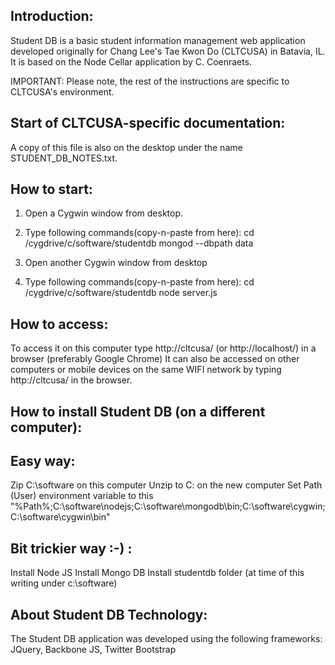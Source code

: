 Introduction:
-------------
Student DB is a basic student information management web application developed originally for Chang Lee's Tae Kwon Do (CLTCUSA) in Batavia, IL. It is based on 
the Node Cellar application by C. Coenraets. 

IMPORTANT: Please note, the rest of the instructions are specific to CLTCUSA's environment.

Start of CLTCUSA-specific documentation:
----------------------------------------
A copy of this file is also on the desktop under the name STUDENT_DB_NOTES.txt.

How to start:
-------------
1.   Open a Cygwin window from desktop.
2. 	Type following commands(copy-n-paste from here): 
		cd /cygdrive/c/software/studentdb
		mongod --dbpath data
	
3. Open another Cygwin window from desktop
4. Type following commands(copy-n-paste from here):
		cd /cygdrive/c/software/studentdb
		node server.js

How to access:
-------------
To access it on this computer type
http://cltcusa/ (or http://localhost/) in a browser (preferably Google Chrome)
It can also be accessed on other computers or mobile devices on the same WIFI network by
typing http://cltcusa/ in the browser.

How to install Student DB (on a different computer):
----------------------------------------------------
Easy way:
---------
Zip C:\software on this computer
Unzip to C: on the new computer
Set Path (User) environment variable to this "%Path%;C:\software\nodejs;C:\software\mongodb\bin;C:\software\cygwin;C:\software\cygwin\bin"

Bit trickier way :-) :
----------------------
Install Node JS
Install Mongo DB
Install studentdb folder (at time of this writing under c:\software)

About Student DB Technology:
----------------------------
The Student DB application was developed using the following frameworks:
JQuery, Backbone JS, Twitter Bootstrap
